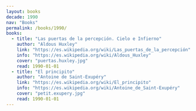 ```yaml
---
layout: books
decade: 1990
nav: "Books"
permalink: /books/1990/
books:
  - title: "Las puertas de la percepción. Cielo e Infierno"
    author: "Aldous Huxley"
    link: "https://es.wikipedia.org/wiki/Las_puertas_de_la_percepción"
    info: "https://es.wikipedia.org/wiki/Aldous_Huxley"
    cover: "puertas.huxley.jpg"
    read: 1990-01-01
  - title: "El principito"
    author: "Antoine de Saint-Exupéry"
    link: "https://es.wikipedia.org/wiki/El_principito"
    info: "https://es.wikipedia.org/wiki/Antoine_de_Saint-Exupéry"
    cover: "petit.exupery.jpg"
    read: 1990-01-01
---
```


